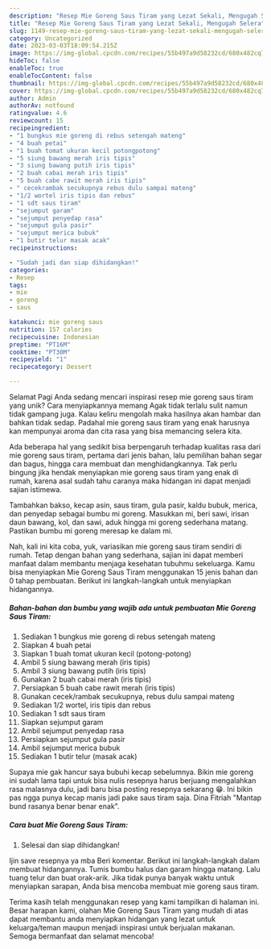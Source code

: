 ```yaml
---
description: "Resep Mie Goreng Saus Tiram yang Lezat Sekali, Mengugah Selera"
title: "Resep Mie Goreng Saus Tiram yang Lezat Sekali, Mengugah Selera"
slug: 1149-resep-mie-goreng-saus-tiram-yang-lezat-sekali-mengugah-selera
category: Uncategorized
date: 2023-03-03T18:09:54.215Z
image: https://img-global.cpcdn.com/recipes/55b497a9d58232cd/680x482cq70/mie-goreng-saus-tiram-foto-resep-utama.jpg
hideToc: false
enableToc: true
enableTocContent: false
thumbnail: https://img-global.cpcdn.com/recipes/55b497a9d58232cd/680x482cq70/mie-goreng-saus-tiram-foto-resep-utama.jpg
cover: https://img-global.cpcdn.com/recipes/55b497a9d58232cd/680x482cq70/mie-goreng-saus-tiram-foto-resep-utama.jpg
author: Admin
authorAv: notfound
ratingvalue: 4.6
reviewcount: 15
recipeingredient:
- "1 bungkus mie goreng di rebus setengah mateng"
- "4 buah petai"
- "1 buah tomat ukuran kecil potongpotong"
- "5 siung bawang merah iris tipis"
- "3 siung bawang putih iris tipis"
- "2 buah cabai merah iris tipis"
- "5 buah cabe rawit merah iris tipis"
- " cecekrambak secukupnya rebus dulu sampai mateng"
- "1/2 wortel iris tipis dan rebus"
- "1 sdt saus tiram"
- "sejumput garam"
- "sejumput penyedap rasa"
- "sejumput gula pasir"
- "sejumput merica bubuk"
- "1 butir telur masak acak"
recipeinstructions:

- "Sudah jadi dan siap dihidangkan!"
categories:
- Resep
tags:
- mie
- goreng
- saus

katakunci: mie goreng saus 
nutrition: 157 calories
recipecuisine: Indonesian
preptime: "PT16M"
cooktime: "PT30M"
recipeyield: "1"
recipecategory: Dessert

---
```



Selamat Pagi Anda sedang mencari inspirasi resep mie goreng saus tiram yang unik? Cara menyiapkannya memang Agak tidak terlalu sulit namun tidak gampang juga. Kalau keliru mengolah maka hasilnya akan hambar dan bahkan tidak sedap. Padahal mie goreng saus tiram yang enak harusnya kan mempunyai aroma dan cita rasa yang bisa memancing selera kita.


Ada beberapa hal yang sedikit bisa berpengaruh terhadap kualitas rasa dari mie goreng saus tiram, pertama dari jenis bahan, lalu pemilihan bahan segar dan bagus, hingga cara membuat dan menghidangkannya. Tak perlu bingung jika hendak menyiapkan mie goreng saus tiram yang enak di rumah, karena asal sudah tahu caranya maka hidangan ini dapat menjadi sajian istimewa.

Tambahkan bakso, kecap asin, saus tiram, gula pasir, kaldu bubuk, merica, dan penyedap sebagai bumbu mi goreng. Masukkan mi, beri sawi, irisan daun bawang, kol, dan sawi, aduk hingga mi goreng sederhana matang. Pastikan bumbu mi goreng meresap ke dalam mi.


Nah, kali ini kita coba, yuk, variasikan mie goreng saus tiram sendiri di rumah. Tetap dengan bahan yang sederhana, sajian ini dapat memberi manfaat dalam membantu menjaga kesehatan tubuhmu sekeluarga. Kamu bisa menyiapkan Mie Goreng Saus Tiram menggunakan 15 jenis bahan dan 0 tahap pembuatan. Berikut ini langkah-langkah untuk menyiapkan hidangannya.

<!--inarticleads1-->

##### Bahan-bahan dan bumbu yang wajib ada untuk pembuatan Mie Goreng Saus Tiram:

1. Sediakan 1 bungkus mie goreng di rebus setengah mateng
1. Siapkan 4 buah petai
1. Siapkan 1 buah tomat ukuran kecil (potong-potong)
1. Ambil 5 siung bawang merah (iris tipis)
1. Ambil 3 siung bawang putih (iris tipis)
1. Gunakan 2 buah cabai merah (iris tipis)
1. Persiapkan 5 buah cabe rawit merah (iris tipis)
1. Gunakan  cecek/rambak secukupnya, rebus dulu sampai mateng
1. Sediakan 1/2 wortel, iris tipis dan rebus
1. Sediakan 1 sdt saus tiram
1. Siapkan sejumput garam
1. Ambil sejumput penyedap rasa
1. Persiapkan sejumput gula pasir
1. Ambil sejumput merica bubuk
1. Sediakan 1 butir telur (masak acak)


Supaya mie gak hancur saya bubuhi kecap sebelumnya. Bikin mie goreng ini sudah lama tapi untuk bisa nulis resepnya harus berjuang mengalahkan rasa malasnya dulu, jadi baru bisa posting resepnya sekarang 😁. Ini bikin pas ngga punya kecap manis jadi pake saus tiram saja. Dina Fitriah &#34;Mantap bund rasanya benar benar enak&#34;. 

<!--inarticleads2-->

##### Cara buat Mie Goreng Saus Tiram:


1. Selesai dan siap dihidangkan!

Ijin save resepnya ya mba Beri komentar. Berikut ini langkah-langkah dalam membuat hidangannya. Tumis bumbu halus dan garam hingga matang. Lalu tuang telur dan buat orak-arik. Jika tidak punya banyak waktu untuk menyiapkan sarapan, Anda bisa mencoba membuat mie goreng saus tiram. 

Terima kasih telah menggunakan resep yang kami tampilkan di halaman ini. Besar harapan kami, olahan Mie Goreng Saus Tiram yang mudah di atas dapat membantu anda menyiapkan hidangan yang lezat untuk keluarga/teman maupun menjadi inspirasi untuk berjualan makanan. Semoga bermanfaat dan selamat mencoba!
